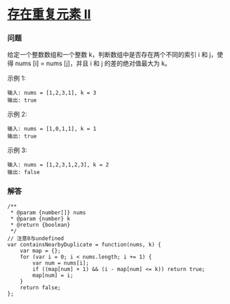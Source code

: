 # [存在重复元素 II](https://leetcode-cn.com/problems/contains-duplicate-ii)

### 问题


给定一个整数数组和一个整数 k，判断数组中是否存在两个不同的索引 i 和 j，使得 nums [i] = nums [j]，并且 i 和 j 的差的绝对值最大为 k。

示例 1:

```
输入: nums = [1,2,3,1], k = 3
输出: true
```
示例 2:

```
输入: nums = [1,0,1,1], k = 1
输出: true
```
示例 3:

```
输入: nums = [1,2,3,1,2,3], k = 2
输出: false
```

### 解答

```
/**
 * @param {number[]} nums
 * @param {number} k
 * @return {boolean}
 */
// 注意0与undefined
var containsNearbyDuplicate = function(nums, k) {
    var map = {};
    for (var i = 0; i < nums.length; i += 1) {
        var num = nums[i];
        if ((map[num] + 1) && (i - map[num] <= k)) return true;
        map[num] = i;
    }
    return false;
};
```